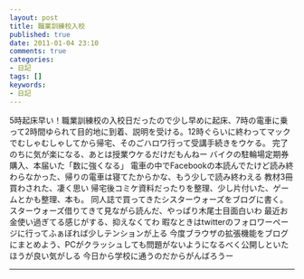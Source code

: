 ```yaml
---
layout: post
title: 職業訓練校入校
published: true
date: 2011-01-04 23:10
comments: true
categories:
- 日記
tags: []
keywords:
- 日記
---
```

5時起床早い！職業訓練校の入校日だったので少し早めに起床、7時の電車に乗って2時間ゆられて目的地に到着、説明を受ける。12時ぐらいに終わってマックでむしゃむしゃしてから帰宅、そのごハロワ行って受講手続きをウケる。
完了のちに気が楽になる、あとは授業ウケるだけだもんねー
バイクの駐輪場定期券購入、本届いた「数に強くなる」
電車の中でFacebookの本読んでたけど読み終わらなかった、帰りの電車は寝てたからかな、もう少しで読み終わえる
教材3冊買わされた、凄く思い
帰宅後コミケ資料だったりを整理、少し片付いた、ゲームとかも整理、本も。
同人誌で買ってきたシスターウォーズをブログに書く。スターウォーズ借りてきて見ながら読んだ、やっぱり木尾士目面白いわ
最近お金使い過ぎてる感じがする、抑えなくてわ
暇なときはtwitterのフォロワーページに行ってふぁぼれば少しテンションが上る
今度ブラウザの拡張機能をブログにまとめよう、PCがクラッシュしても問題がないようになるべく公開しといたほうが良い気がしる
今日から学校に通うのだからがんばろうー

---

